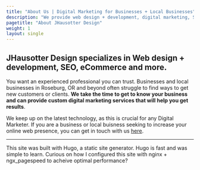 ```yaml
---
title: "About Us | Digital Marketing for Businesses + Local Businesses"
description: "We provide web design + development, digital marketing, SEO, and more for businesses and local businesses in Roseburg, Oregon and beyond."
pagetitle: "About JHausotter Design"
weight: 1
layout: single
---
```


## JHausotter Design specializes in Web design + development, SEO, eCommerce and more.

You want an experienced professional you can trust. Businesses and local businesses in Roseburg, OR and beyond often struggle to find ways to get new customers or clients. **We take the time to get to know your business and can provide custom digital marketing services that will help you get results**.

We keep up on the latest technology, as this is crucial for any Digital Marketer. If you are a business or local buisness seeking to increase your online web presence, you can get in touch with us [here](/contact).

******

This site was built with Hugo, a static site generator. Hugo is fast and was simple to learn. Curious on how I configured this site with nginx + ngx_pagespeed to acheive optimal performance?

